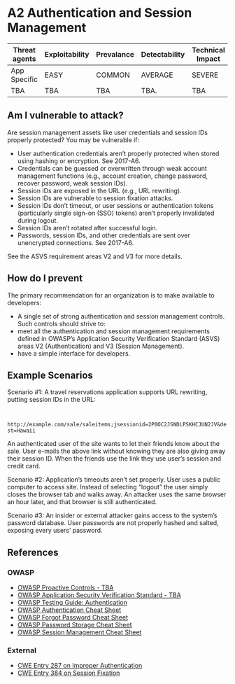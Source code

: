 # A2 Authentication and Session Management

| Threat agents | Exploitability | Prevalance | Detectability | Technical Impact | Business Impacts |
| --- | --- | --- | --- | --- | --- |
| App Specific |  EASY | COMMON | AVERAGE | SEVERE | App Specific | 
| TBA | TBA | TBA | TBA. | TBA |

## Am I vulnerable to attack?

Are session management assets like user credentials and session IDs properly protected? You may be vulnerable if:

* User authentication credentials aren’t properly protected when stored using hashing or encryption. See 2017-A6.
* Credentials can be guessed or overwritten through weak account management functions (e.g., account creation, change password, recover password, weak session IDs).
* Session IDs are exposed in the URL (e.g., URL rewriting).
* Session IDs are vulnerable to session fixation attacks.
* Session IDs don’t timeout, or user sessions or authentication tokens (particularly single sign-on (SSO) tokens) aren’t properly invalidated during logout.
* Session IDs aren’t rotated after successful login.
* Passwords, session IDs, and other credentials are sent over unencrypted connections. See 2017-A6.

See the ASVS requirement areas V2 and V3 for more details.

## How do I prevent

The primary recommendation for an organization is to make available to developers:

* A single set of strong authentication and session management controls. Such controls should strive to:
* meet all the authentication and session management requirements defined in OWASP’s Application Security Verification Standard (ASVS) areas V2 (Authentication) and V3 (Session Management).
* have a simple interface for developers. 

## Example Scenarios

Scenario #1: A travel reservations application supports URL rewriting, putting session IDs in the URL:

<code>
  http://example.com/sale/saleitems;jsessionid=2P0OC2JSNDLPSKHCJUN2JV&amp;dest=Hawaii
</code>

An authenticated user of the site wants to let their friends know about the sale. User e-mails the above link without knowing they are also giving away their session ID. When the friends use the link they use user’s session and credit card.

Scenario #2: Application’s timeouts aren’t set properly. User uses a public computer to access site. Instead of selecting “logout” the user simply closes the browser tab and walks away. An attacker uses the same browser an hour later, and that browser is still authenticated.

Scenario #3: An insider or external attacker gains access to the system’s password database. User passwords are not properly hashed and salted, exposing every users’ password.

## References

### OWASP 
* [OWASP Proactive Controls - TBA]()
* [OWASP Application Security Verification Standard - TBA]()
* [OWASP Testing Guide: Authentication]()
* [OWASP Authentication Cheat Sheet]()
* [OWASP Forgot Password Cheat Sheet]()
* [OWASP Password Storage Cheat Sheet]()
* [OWASP Session Management Cheat Sheet]()

### External
* [CWE Entry 287 on Improper Authentication]()
* [CWE Entry 384 on Session Fixation]()
